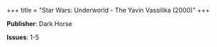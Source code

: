 +++
title = "Star Wars: Underworld - The Yavin Vassilika (2000)"
+++



**Publisher**: Dark Horse

**Issues**: 1-5